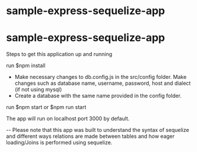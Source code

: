 # sample-express-sequelize-app

# sample-express-sequelize-app

Steps to get this application up and running

run $npm install

- Make necessary changes to db.config.js in the src/config folder. Make changes such as database name, username, password, host and dialect (if not using mysql)
- Create a database with the same name provided in the config folder.

run $npm start or $npm run start

The app will run on localhost port 3000 by default.

-- Please note that this app was built to understand the syntax of sequelize and different ways relations are made between tables and how eager loading/Joins is performed using sequelize.
